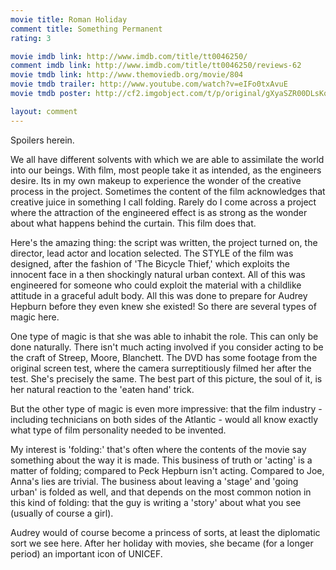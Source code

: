 ```yaml
---
movie title: Roman Holiday
comment title: Something Permanent
rating: 3

movie imdb link: http://www.imdb.com/title/tt0046250/
comment imdb link: http://www.imdb.com/title/tt0046250/reviews-62
movie tmdb link: http://www.themoviedb.org/movie/804
movie tmdb trailer: http://www.youtube.com/watch?v=eIFo0txAvuE
movie tmdb poster: http://cf2.imgobject.com/t/p/original/gXyaSZR00DLsKqtciezdNzUWJrB.jpg

layout: comment
---
```


Spoilers herein.

We all have different solvents with which we are able to assimilate the world into our beings. With film, most people take it as intended, as the engineers desire. Its in my own makeup to experience the wonder of the creative process in the project. Sometimes the content of the film acknowledges that creative juice in something I call folding. Rarely do I come across a project where the attraction of the engineered effect is as strong as the wonder about what happens behind the curtain. This film does that.

Here's the amazing thing: the script was written, the project turned on, the director, lead actor and location selected. The STYLE of the film was designed, after the fashion of 'The Bicycle Thief,' which exploits the innocent face in a then shockingly natural urban context. All of this was engineered for someone who could exploit the material with a childlike attitude in a graceful adult body. All this was done to prepare for Audrey Hepburn before they even knew she existed! So there are several types of magic here.

One type of magic is that she was able to inhabit the role. This can only be done naturally. There isn't much acting involved if you consider acting to be the craft of Streep, Moore, Blanchett. The DVD has some footage from the original screen test, where the camera surreptitiously filmed her after the test. She's precisely the same. The best part of this picture, the soul of it, is her natural reaction to the 'eaten hand' trick.

But the other type of magic is even more impressive: that the film industry - including technicians on both sides of the Atlantic - would all know exactly what type of film personality needed to be invented.

My interest is 'folding:' that's often where the contents of the movie say something about the way it is made. This business of truth or 'acting' is a matter of folding; compared to Peck Hepburn isn't acting. Compared to Joe, Anna's lies are trivial. The business about leaving a 'stage' and 'going urban' is folded as well, and that depends on the most common notion in this kind of folding: that the guy is writing a 'story' about what you see (usually of course a girl).

Audrey would of course become a princess of sorts, at least the diplomatic sort we see here. After her holiday with movies, she became (for a longer period) an important icon of UNICEF.